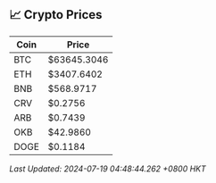## 📈 Crypto Prices

| Coin | Price |
| ---- | ----- |
| BTC | $63645.3046 |
| ETH | $3407.6402 |
| BNB | $568.9717 |
| CRV | $0.2756 |
| ARB | $0.7439 |
| OKB | $42.9860 |
| DOGE | $0.1184 |

_Last Updated: 2024-07-19 04:48:44.262 +0800 HKT_